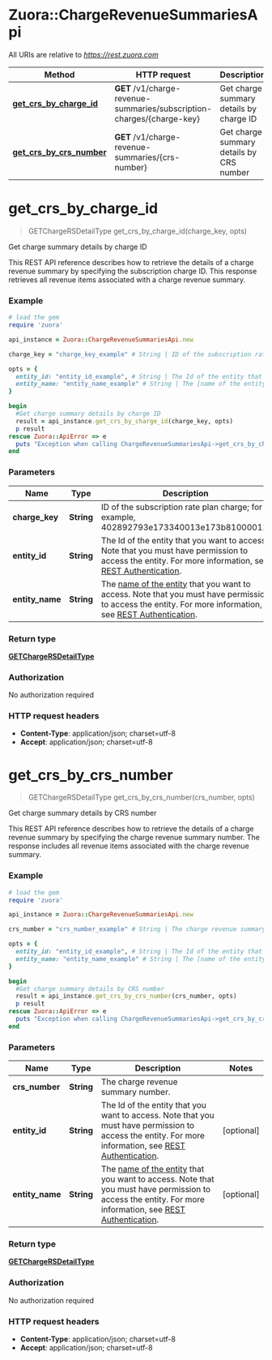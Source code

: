# Zuora::ChargeRevenueSummariesApi

All URIs are relative to *https://rest.zuora.com*

Method | HTTP request | Description
------------- | ------------- | -------------
[**get_crs_by_charge_id**](ChargeRevenueSummariesApi.md#get_crs_by_charge_id) | **GET** /v1/charge-revenue-summaries/subscription-charges/{charge-key} | Get charge summary details by charge ID
[**get_crs_by_crs_number**](ChargeRevenueSummariesApi.md#get_crs_by_crs_number) | **GET** /v1/charge-revenue-summaries/{crs-number} | Get charge summary details by CRS number


# **get_crs_by_charge_id**
> GETChargeRSDetailType get_crs_by_charge_id(charge_key, opts)

Get charge summary details by charge ID

This REST API reference describes how to retrieve the details of a charge revenue summary by specifying the subscription charge ID. This response retrieves all revenue items associated with a charge revenue summary. 

### Example
```ruby
# load the gem
require 'zuora'

api_instance = Zuora::ChargeRevenueSummariesApi.new

charge_key = "charge_key_example" # String | ID of the subscription rate plan charge; for example, 402892793e173340013e173b81000012. 

opts = { 
  entity_id: "entity_id_example", # String | The Id of the entity that you want to access. Note that you must have permission to access the entity. For more information, see [REST Authentication](https://www.zuora.com/developer/api-reference/#section/Authentication/Entity-Id-and-Entity-Name).
  entity_name: "entity_name_example" # String | The [name of the entity](https://knowledgecenter.zuora.com/BB_Introducing_Z_Business/Multi-entity/B_Introduction_to_Entity_and_Entity_Hierarchy#Name_and_Display_Name) that you want to access. Note that you must have permission to access the entity. For more information, see [REST Authentication](https://www.zuora.com/developer/api-reference/#section/Authentication/Entity-Id-and-Entity-Name).
}

begin
  #Get charge summary details by charge ID
  result = api_instance.get_crs_by_charge_id(charge_key, opts)
  p result
rescue Zuora::ApiError => e
  puts "Exception when calling ChargeRevenueSummariesApi->get_crs_by_charge_id: #{e}"
end
```

### Parameters

Name | Type | Description  | Notes
------------- | ------------- | ------------- | -------------
 **charge_key** | **String**| ID of the subscription rate plan charge; for example, 402892793e173340013e173b81000012.  | 
 **entity_id** | **String**| The Id of the entity that you want to access. Note that you must have permission to access the entity. For more information, see [REST Authentication](https://www.zuora.com/developer/api-reference/#section/Authentication/Entity-Id-and-Entity-Name). | [optional] 
 **entity_name** | **String**| The [name of the entity](https://knowledgecenter.zuora.com/BB_Introducing_Z_Business/Multi-entity/B_Introduction_to_Entity_and_Entity_Hierarchy#Name_and_Display_Name) that you want to access. Note that you must have permission to access the entity. For more information, see [REST Authentication](https://www.zuora.com/developer/api-reference/#section/Authentication/Entity-Id-and-Entity-Name). | [optional] 

### Return type

[**GETChargeRSDetailType**](GETChargeRSDetailType.md)

### Authorization

No authorization required

### HTTP request headers

 - **Content-Type**: application/json; charset=utf-8
 - **Accept**: application/json; charset=utf-8



# **get_crs_by_crs_number**
> GETChargeRSDetailType get_crs_by_crs_number(crs_number, opts)

Get charge summary details by CRS number

This REST API reference describes how to retrieve the details of a charge revenue summary by specifying the charge revenue summary number. The response includes all revenue items associated with the charge revenue summary. 

### Example
```ruby
# load the gem
require 'zuora'

api_instance = Zuora::ChargeRevenueSummariesApi.new

crs_number = "crs_number_example" # String | The charge revenue summary number. 

opts = { 
  entity_id: "entity_id_example", # String | The Id of the entity that you want to access. Note that you must have permission to access the entity. For more information, see [REST Authentication](https://www.zuora.com/developer/api-reference/#section/Authentication/Entity-Id-and-Entity-Name).
  entity_name: "entity_name_example" # String | The [name of the entity](https://knowledgecenter.zuora.com/BB_Introducing_Z_Business/Multi-entity/B_Introduction_to_Entity_and_Entity_Hierarchy#Name_and_Display_Name) that you want to access. Note that you must have permission to access the entity. For more information, see [REST Authentication](https://www.zuora.com/developer/api-reference/#section/Authentication/Entity-Id-and-Entity-Name).
}

begin
  #Get charge summary details by CRS number
  result = api_instance.get_crs_by_crs_number(crs_number, opts)
  p result
rescue Zuora::ApiError => e
  puts "Exception when calling ChargeRevenueSummariesApi->get_crs_by_crs_number: #{e}"
end
```

### Parameters

Name | Type | Description  | Notes
------------- | ------------- | ------------- | -------------
 **crs_number** | **String**| The charge revenue summary number.  | 
 **entity_id** | **String**| The Id of the entity that you want to access. Note that you must have permission to access the entity. For more information, see [REST Authentication](https://www.zuora.com/developer/api-reference/#section/Authentication/Entity-Id-and-Entity-Name). | [optional] 
 **entity_name** | **String**| The [name of the entity](https://knowledgecenter.zuora.com/BB_Introducing_Z_Business/Multi-entity/B_Introduction_to_Entity_and_Entity_Hierarchy#Name_and_Display_Name) that you want to access. Note that you must have permission to access the entity. For more information, see [REST Authentication](https://www.zuora.com/developer/api-reference/#section/Authentication/Entity-Id-and-Entity-Name). | [optional] 

### Return type

[**GETChargeRSDetailType**](GETChargeRSDetailType.md)

### Authorization

No authorization required

### HTTP request headers

 - **Content-Type**: application/json; charset=utf-8
 - **Accept**: application/json; charset=utf-8



